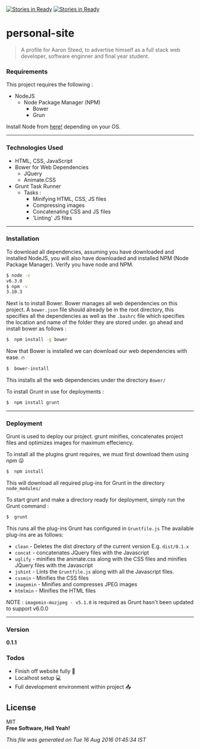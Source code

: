 [![Stories in Ready](https://badge.waffle.io/HurdAudio/personal-site.png?label=ready&title=Ready)](https://waffle.io/HurdAudio/personal-site)
[![Stories in Ready](https://badge.waffle.io/aaronsteed/personal-site.png?label=ready&title=Ready)](https://waffle.io/aaronsteed/personal-site)
# personal-site

> A profile for Aaron Steed, to advertise himself as a full stack web developer, software enginner and final year student.

### Requirements
This project requires the following :
- NodeJS
    - Node Package Manager (NPM)
        - Bower 
        - Grun

Install Node from [here!](https://nodejs.org/en/) depending on your OS.


---
### Technologies Used
- HTML, CSS, JavaScript
- Bower for Web Dependencies 
    - JQuery 
    - Animate.CSS
- Grunt Task Runner
    - Tasks :
        -  Minifying HTML, CSS, JS files
        -  Compressing images
        -  Concatenating CSS and JS files
        -  'Linting' JS files 

---
### Installation
To download all dependencies, assuming you have downloaded and installed NodeJS, you will also have downloaded and installed NPM (Node Package Manager). Verify you have node and NPM.

```sh
$ node -v
v6.3.0
$ npm -v 
3.10.3
```

Next is to install Bower. Bower manages all web dependencies on this project. A `bower.json` file should already be in the root directory, this specifies all the dependencies as well as the `.bashrc` file which specifies the location and name of the folder they are stored under. go ahead and install bower as follows :

```sh
$  npm install -g bower
```

Now that Bower is installed we can download our web dependencies with ease. :fire:
```sh
$  bower-install
```

This installs all the web dependencies under the directory `Bower/`

To install Grunt in use for deployments : 
```sh
$  npm install grunt
```

---
### Deployment
Grunt  is used to deploy our project. grunt minifies, concatenates project files and optimizes images for maximum effeciency. 

To install all the plugins grunt requires, we must first download them using npm :stuck_out_tongue:
```sh
$  npm install 
```

This will download all required plug-ins for Grunt in the directory `node_modules/`

To start grunt and make a directory ready for deployment, simply run the Grunt command :
```sh
$  grunt
```

This runs all the plug-ins Grunt has configured in `Gruntfile.js`
The available plug-ins are as follows:
- `clean` - Deletes the dist directory of the current version E.g. `dist/0.1.x`
- `concat` - concatenates JQuery files with the Javascript
- `uglify` - minifies the animate.css along with the CSS files and minifies JQuery files with the Javascript
- `jshint` - Lints the `Gruntfile.js` along with all the Javascript files.
- `cssmin` - Minifies the CSS files
- `imagemin` - Minifies and compresses JPEG images
- `htmlmin` - Minifies the HTML files

NOTE : `imagemin-mozjpeg - v5.1.0` is required as Grunt hasn't been updated to support v6.0.0
 
 ---
### Version
**0.1.1**

### Todos
 - Finish off website fully :sparkler:
 - Localhost setup :computer:
 - Full development environment within project :outbox_tray:

License
----

MIT     
**Free Software, Hell Yeah!**

*This file was generated on Tue 16 Aug 2016 01:45:34 IST*